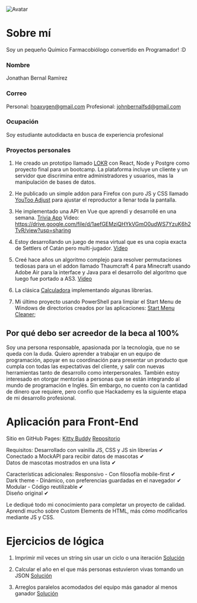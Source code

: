 <!-- cSpell:disable -->
![Avatar](https://avatars.githubusercontent.com/u/12903889?s=400&u=8631366f07ca08d82c3d79ad2deb2bb69026a264&v=4)

# Sobre mí

Soy un pequeño Químico Farmacobiólogo convertido en Programador! :D

### Nombre

Jonathan Bernal Ramírez

### Correo

Personal: hoaxygen@gmail.com
Profesional: johnbernalfsd@gmail.com

### Ocupación

Soy estudiante autodidacta en busca de experiencia profesional

### Proyectos personales

1. He creado un prototipo llamado [LOKR](https://docs.google.com/presentation/d/141uqMzy3afYyDXLmAmimTO6il2oQ2oS5FENQ3jkDR4Y/edit?usp=sharing) con React, Node y Postgre como proyecto final para un bootcamp. La plataforma incluye un cliente y un servidor que discrimina entre administradores y usuarios, mas la manipulación de bases de datos.

2. He publicado un simple addon para Firefox con puro JS y CSS llamado [YouToo Adjust](https://addons.mozilla.org/en-US/firefox/addon/youtooadjust) para ajustar el reproductor a llenar toda la pantalla.

3. He implementado una API en Vue que aprendí y desarrollé en una semana.
[Trivia App](https://github.com/DigitalNaut/TriviaApp)
Video: https://drive.google.com/file/d/1aefGEMziQHYkVGmO0udWS7YzuK6h2TvR/view?usp=sharing 

4. Estoy desarrollando un juego de mesa virtual que es una copia exacta de Settlers of Catán pero multi-jugador.
[Video](https://docs.google.com/presentation/d/1gGU4rr4qXgbWUtumGZFlVfccnNzGHzQppkEjnXAXNnI/edit?usp=sharing)

5. Creé hace años un algoritmo complejo para resolver permutaciones tediosas para un el addon llamado Thaumcraft 4 para Minecraft usando Adobe Air para la interface y Java para el desarrollo del algoritmo que luego fue portado a AS3.
[Video](https://drive.google.com/file/d/1iTsqWKTGLEXgDIY6gH8ICkUPFSBZ773o/view?usp=sharing)

6. La clásica [Calculadora](https://jsfiddle.net/digitalnaut/sgzk5L9p/) implementando algunas librerías.

7. Mi último proyecto usando PowerShell para limpiar el Start Menu de Windows de directorios creados por las aplicaciones:
[Start Menu Cleaner](https://github.com/DigitalNaut/Start-Menu-Cleaner);

## Por qué debo ser acreedor de la beca al 100%

Soy una persona responsable, apasionada por la tecnología, que no se queda con la duda. Quiero aprender a trabajar en un equipo de programación, apoyar en su coordinación para presentar un producto que cumpla con todas las expectativas del cliente, y salir con nuevas herramientas tanto de desarrollo como interpersonales. También estoy interesado en otorgar mentorías a personas que se están integrando al mundo de programación e Inglés. Sin embargo, no cuento con la cantidad de dinero que requiere, pero confío que Hackademy es la siguiente etapa de mi desarrollo profesional.

# Aplicación para Front-End

Sitio en GitHub Pages: [Kitty Buddy](https://digitalnaut.github.io/kitty-buddy/)
[Repositorio](https://github.com/DigitalNaut/kitty-buddy)

Requisitos:
Desarrollado con vainilla JS, CSS y JS sin librerías ✔  
Conectado a MockAPI para recibir datos de mascotas ✔  
Datos de mascotas mostrados en una lista ✔  

Características adicionales:
Responsivo - Con filosofía mobile-first ✔  
Dark theme - Dinámico, con preferencias guardadas en el navegador ✔  
Modular - Código reutilizable ✔  
Diseño original ✔  

Le dediqué todo mi conocimiento para completar un proyecto de calidad.
Aprendí mucho sobre Custom Elements de HTML, más cómo modificarlos mediante JS y CSS.

# Ejercicios de lógica

1. Imprimir mil veces un string sin usar un ciclo o una iteración
[Solución](https://codepen.io/HexDex/pen/PompyaN?editors=0011)

2. Calcular el año en el que más personas estuvieron vivas tomando un JSON 
[Solución](https://codepen.io/HexDex/pen/JjNWRBL?editors=0011)

3. Arreglos paralelos acomodados del equipo más ganador al menos ganador
[Solución](https://codepen.io/HexDex/pen/WNjpYNd?editors=0011)

